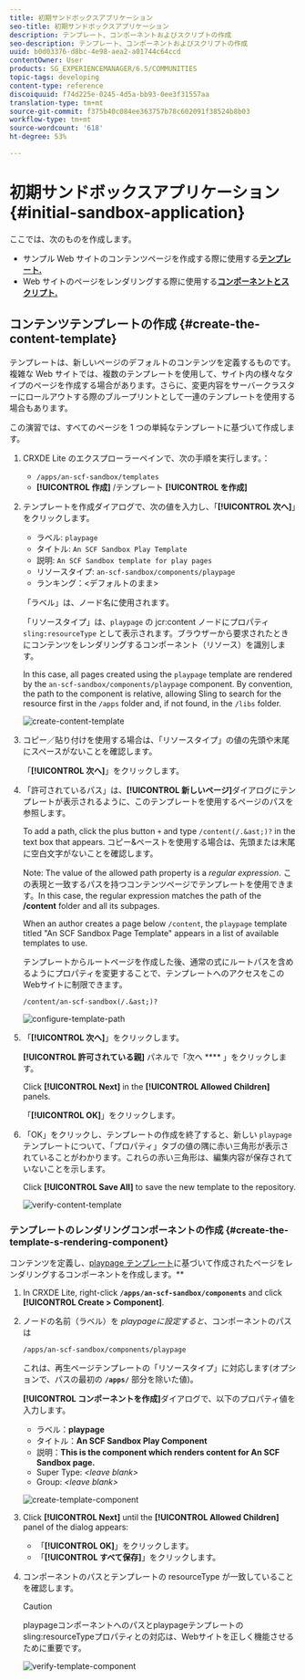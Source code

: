 ```yaml
---
title: 初期サンドボックスアプリケーション
seo-title: 初期サンドボックスアプリケーション
description: テンプレート、コンポーネントおよびスクリプトの作成
seo-description: テンプレート、コンポーネントおよびスクリプトの作成
uuid: b0d03376-d8bc-4e98-aea2-a01744c64ccd
contentOwner: User
products: SG_EXPERIENCEMANAGER/6.5/COMMUNITIES
topic-tags: developing
content-type: reference
discoiquuid: f74d225e-0245-4d5a-bb93-0ee3f31557aa
translation-type: tm+mt
source-git-commit: f375b40c084ee363757b78c602091f38524b8b03
workflow-type: tm+mt
source-wordcount: '618'
ht-degree: 53%

---
```



# 初期サンドボックスアプリケーション {#initial-sandbox-application}

ここでは、次のものを作成します。

* サンプル Web サイトのコンテンツページを作成する際に使用する&#x200B;**[テンプレート.](#createthepagetemplate)**
* Web サイトのページをレンダリングする際に使用する&#x200B;**[コンポーネントとスクリプト.](#create-the-template-s-rendering-component)**

## コンテンツテンプレートの作成 {#create-the-content-template}

テンプレートは、新しいページのデフォルトのコンテンツを定義するものです。複雑な Web サイトでは、複数のテンプレートを使用して、サイト内の様々なタイプのページを作成する場合があります。さらに、変更内容をサーバークラスターにロールアウトする際のブループリントとして一連のテンプレートを使用する場合もあります。

この演習では、すべてのページを 1 つの単純なテンプレートに基づいて作成します。

1. CRXDE Lite のエクスプローラーペインで、次の手順を実行します。：

   *  `/apps/an-scf-sandbox/templates`
   * **[!UICONTROL 作成]** /テンプレート **[!UICONTROL を作成]**

1. テンプレートを作成ダイアログで、次の値を入力し、「**[!UICONTROL 次へ]**」をクリックします。

   * ラベル: `playpage`
   * タイトル: `An SCF Sandbox Play Template`
   * 説明: `An SCF Sandbox template for play pages`
   * リソースタイプ: `an-scf-sandbox/components/playpage`
   * ランキング：&lt;デフォルトのまま>

   「ラベル」は、ノード名に使用されます。

   「リソースタイプ」は、`playpage` の jcr:content ノードにプロパティ `sling:resourceType` として表示されます。ブラウザーから要求されたときにコンテンツをレンダリングするコンポーネント（リソース）を識別します。

   In this case, all pages created using the `playpage` template are rendered by the `an-scf-sandbox/components/playpage` component. By convention, the path to the component is relative, allowing Sling to search for the resource first in the `/apps` folder and, if not found, in the `/libs` folder.

   ![create-content-template](assets/create-content-template-1.png)

1. コピー／貼り付けを使用する場合は、「リソースタイプ」の値の先頭や末尾にスペースがないことを確認します。

   「**[!UICONTROL 次へ]**」をクリックします。

1. 「許可されているパス」は、**[!UICONTROL 新しいページ]**&#x200B;ダイアログにテンプレートが表示されるように、このテンプレートを使用するページのパスを参照します。

   To add a path, click the plus button `+` and type `/content(/.&ast;)?` in the text box that appears. コピー&amp;ペーストを使用する場合は、先頭または末尾に空白文字がないことを確認します。

   Note: The value of the allowed path property is a *regular expression*. この表現と一致するパスを持つコンテンツページでテンプレートを使用できます。In this case, the regular expression matches the path of the **/content** folder and all its subpages.

   When an author creates a page below `/content`, the `playpage` template titled &quot;An SCF Sandbox Page Template&quot; appears in a list of available templates to use.

   テンプレートからルートページを作成した後、通常の式にルートパスを含めるようにプロパティを変更することで、テンプレートへのアクセスをこのWebサイトに制限できます。

   `/content/an-scf-sandbox(/.&ast;)?`

   ![configure-template-path](assets/configure-template-path.png)

1. 「**[!UICONTROL 次へ]**」をクリックします。

   **[!UICONTROL 許可されている親]** パネルで「次へ **** 」をクリックします。

   Click **[!UICONTROL Next]** in the **[!UICONTROL Allowed Children]** panels.

   「**[!UICONTROL OK]**」をクリックします。

1. 「OK」をクリックし、テンプレートの作成を終了すると、新しい `playpage` テンプレートについて、「プロパティ」タブの値の隅に赤い三角形が表示されていることがわかります。これらの赤い三角形は、編集内容が保存されていないことを示します。

   Click **[!UICONTROL Save All]** to save the new template to the repository.

   ![verify-content-template](assets/verify-content-template.png)

### テンプレートのレンダリングコンポーネントの作成 {#create-the-template-s-rendering-component}

コンテンツを定義し、[playpage テンプレート](#createthepagetemplate)に基づいて作成されたページをレンダリングするコンポーネントを作成します。**

1. In CRXDE Lite, right-click **`/apps/an-scf-sandbox/components`** and click **[!UICONTROL Create > Component]**.
1. ノードの名前（ラベル）を *playpageに設定すると*、コンポーネントのパスは

   `/apps/an-scf-sandbox/components/playpage`

   これは、再生ページテンプレートの「リソースタイプ」に対応します(オプションで、パスの最初の **`/apps/`** 部分を除いた値)。

   **[!UICONTROL コンポーネントを作成]**&#x200B;ダイアログで、以下のプロパティ値を入力します。

   * ラベル：**playpage**
   * タイトル：**An SCF Sandbox Play Component**
   * 説明：**This is the component which renders content for An SCF Sandbox page.**
   * Super Type: *&lt;leave blank>*
   * Group: *&lt;leave blank>*

   ![create-template-component](assets/create-template-component.png)

1. Click **[!UICONTROL Next]** until the **[!UICONTROL Allowed Children]** panel of the dialog appears:

   * 「**[!UICONTROL OK]**」をクリックします。
   * 「**[!UICONTROL すべて保存]**」をクリックします。

1. コンポーネントのパスとテンプレートの resourceType が一致していることを確認します。

   >[!CAUTION]
   >
   >playpageコンポーネントへのパスとplaypageテンプレートのsling:resourceTypeプロパティとの対応は、Webサイトを正しく機能させるために重要です。

   ![verify-template-component](assets/verify-template-component.png)